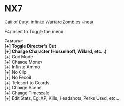 # NX7
Call of Duty: Infinite Warfare Zombies Cheat

F4/Insert to Toggle the menu

Features:
<br>
**[+] Toggle Director's Cut**
<br>
**[+] Change Character (Hosselhoff, Willard, etc...)**
<br>
[+] God Mode
<br>
[+] Change Money
<br>
[+] Infinite Ammo
<br>
[+] No Clip
<br>
[+] No Recoil
<br>
[+] Teleport to Coords
<br>
[+] Change Scene
<br>
[+] Change Timescale
<br>
[+] Edit Stats, Eg: XP, Kills, Headshots, Perks Used, etc...

